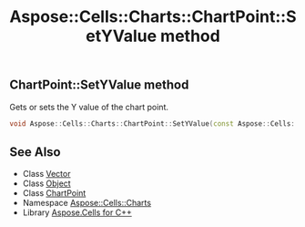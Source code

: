 ﻿---
title: Aspose::Cells::Charts::ChartPoint::SetYValue method
linktitle: SetYValue
second_title: Aspose.Cells for C++ API Reference
description: 'Aspose::Cells::Charts::ChartPoint::SetYValue method. Gets or sets the Y value of the chart point in C++.'
type: docs
weight: 1500
url: /cpp/aspose.cells.charts/chartpoint/setyvalue/
---
## ChartPoint::SetYValue method


Gets or sets the Y value of the chart point.

```cpp
void Aspose::Cells::Charts::ChartPoint::SetYValue(const Aspose::Cells::Object &value)
```

## See Also

* Class [Vector](../../../aspose.cells/vector/)
* Class [Object](../../../aspose.cells/object/)
* Class [ChartPoint](../)
* Namespace [Aspose::Cells::Charts](../../)
* Library [Aspose.Cells for C++](../../../)
